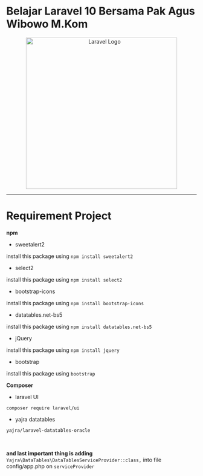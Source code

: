
# **Belajar Laravel 10 Bersama Pak Agus Wibowo M.Kom**
<p align="center"><a href="https://laravel.com" target="_blank"><img src="https://raw.githubusercontent.com/laravel/art/master/logo-lockup/5%20SVG/2%20CMYK/1%20Full%20Color/laravel-logolockup-cmyk-red.svg" width="400" alt="Laravel Logo"></a></p>
<hr>

# **Requirement Project**

**npm**

* sweetalert2

install this package using `npm install sweetalert2`

* select2

install this package using `npm install select2`

* bootstrap-icons

install this package using `npm install bootstrap-icons`

* datatables.net-bs5

install this package using `npm install datatables.net-bs5`

* jQuery

install this package using `npm install jquery`

* bootstrap

install this package using `bootstrap`

**Composer**

* laravel UI

`composer require laravel/ui`

* yajra datatables

`yajra/laravel-datatables-oracle`

<br>

**and last important thing is adding** `Yajra\DataTables\DataTablesServiceProvider::class,` into file config/app.php on `serviceProvider`
